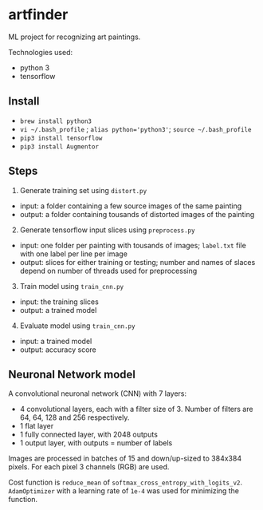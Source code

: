 # artfinder

ML project for recognizing art paintings.

Technologies used:
* python 3
* tensorflow

## Install
* `brew install python3`
* `vi ~/.bash_profile` ; `alias python='python3'`; `source ~/.bash_profile`
* `pip3 install tensorflow`
* `pip3 install Augmentor`

## Steps
1. Generate training set using `distort.py`
* input: a folder containing a few source images of the same painting
* output: a folder containing tousands of distorted images of the painting
2. Generate tensorflow input slices using `preprocess.py`
* input: one folder per painting with tousands of images; `label.txt` file with one label per line per image
* output: slices for either training or testing; number and names of slaces depend on number of threads used for preprocessing
3. Train model using `train_cnn.py`
* input: the training slices
* output: a trained model
4. Evaluate model using `train_cnn.py`
* input: a trained model
* output: accuracy score

## Neuronal Network model

A convolutional neuronal network (CNN) with 7 layers:
* 4 convolutional layers, each with a filter size of 3. Number of filters are 64, 64, 128 and 256 respectively.
* 1 flat layer
* 1 fully connected layer, with 2048 outputs
* 1 output layer, with outputs = number of labels

Images are processed in batches of 15 and down/up-sized to 384x384 pixels. For each pixel 3 channels (RGB) are used.

Cost function is `reduce_mean` of `softmax_cross_entropy_with_logits_v2`. `AdamOptimizer` with a learning rate of `1e-4` was used for minimizing the function.
